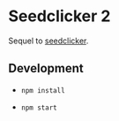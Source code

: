 # Seedclicker 2

Sequel to [seedclicker](https://github.com/gummangummangumman/seedclicker).

## Development

-   `npm install`

-   `npm start`
